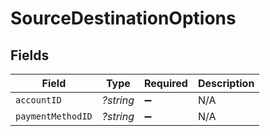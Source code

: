 # SourceDestinationOptions


## Fields

| Field              | Type               | Required           | Description        |
| ------------------ | ------------------ | ------------------ | ------------------ |
| `accountID`        | *?string*          | :heavy_minus_sign: | N/A                |
| `paymentMethodID`  | *?string*          | :heavy_minus_sign: | N/A                |
